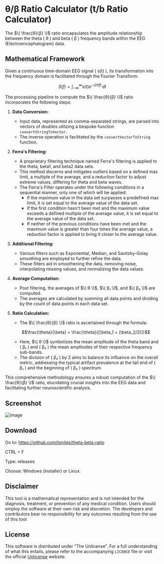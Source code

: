 # θ/β Ratio Calculator (t/b Ratio Calculator)

The  $\( \frac{θ}{β} \)$ ratio encapsulates the amplitude relationship between the theta \( θ \) and beta \( β \) frequency bands within the EEG (Electroencephalogram) data.

## Mathematical Framework

Given a continuous time-domain EEG signal \( s(t) \), its transformation into the frequency domain is facilitated through the Fourier Transform:

$$
S(f) = \int_{-\infty}^{\infty} s(t) e^{-i 2 \pi f t} \, dt
$$

The processing pipeline to compute the  $\( \frac{θ}{β} \)$ ratio incorporates the following steps:

1. **Data Conversion:** 
    - Input data, represented as comma-separated strings, are parsed into vectors of doubles utilizing a bespoke function `convertStringToVector`.
    - The inverse operation is facilitated by the `convertVectorToString` function.

2. **Ferra's Filtering:**
    - A proprietary filtering technique named Ferra's filtering is applied to the theta, beta1, and beta2 data sets.
    - This method discerns and mitigates outliers based on a defined max limit, a multiple of the average, and a reduction factor to adjust extreme values, differing for theta and beta waves.
    - The Ferra's Filter operates under the following conditions in a sequential manner, only one of which will be applied:
        - If the maximum value in the data set surpasses a predefined max limit, it is set equal to the average value of the data set.
        - If the first condition hasn't been met and the maximum value exceeds a defined multiple of the average value, it is set equal to the average value of the data set.
        - If neither of the previous conditions have been met and the maximum value is greater than four times the average value, a reduction factor is applied to bring it closer to the average value.


3. **Additional Filtering:**
    - Various filters such as Exponential, Median, and Savitzky-Golay smoothing are employed to further refine the data.
    - These filters aid in smoothening the data, removing noise, interpolating missing values, and normalizing the data values.

4. **Average Computation:**
    - Post filtering, the averages of $\( θ \)$, $\( β₁ \)$, and $\( β₂ \)$ are computed.
    - The averages are calculated by summing all data points and dividing by the count of data points in each data set.

5. **Ratio Calculation:**
    -  The $\( \frac{θ}{β} \)$ ratio is ascertained through the formula:
   

    $$\frac{\theta}{\beta} = \frac{\theta}{[\beta_1 + (\beta_2/2)]}$$

           
    - Here, $\( θ \)$ symbolizes the mean amplitude of the theta band and \( β₁ \) and \( β₂ \)  the mean amplitudes of their respective frequency sub-bands.
    - The division of \( β₂ \) by 2 aims to balance its influence on the overall metric, addressing the typical artifact prevalence at the tail end of \( β₁ \) and the beginning of \( β₂ \) spectrum.

This comprehensive methodology ensures a robust computation of the $\( \frac{θ}{β} \)$ ratio, elucidating crucial insights into the EEG data and facilitating further neuroscientific analysis.


## Screenshot

![image](https://github.com/toniles/theta-beta-ratio/assets/120176462/ce8038d4-3ad9-4ea3-93ef-fadc2afd9150)

## Download

Go to: https://github.com/toniles/theta-beta-ratio

CTRL + F

Type: releases 

Choose: Windows (installer) or Linux.

## Disclaimer

This tool is a mathematical representation and is not intended for the diagnosis, treatment, or prevention of any medical condition. Users should employ the software at their own risk and discretion. The developers and contributors bear no responsibility for any outcomes resulting from the use of this tool.

## License

This software is distributed under "The Unlicense". For a full understanding of what this entails, please refer to the accompanying `LICENSE` file or visit the official [Unlicense](https://unlicense.org/) website.

